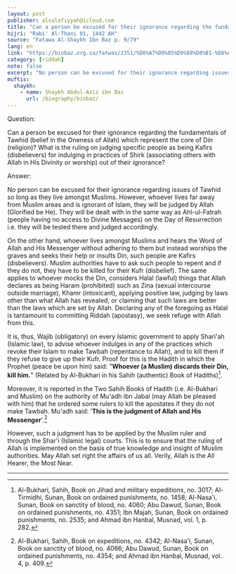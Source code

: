 ```yaml
---
layout: post
publisher: alsalafiyyah@icloud.com
title: "Can a person be excused for their ignorance regarding the fundamentals of Tawhid"
hijri: "Rabi' Al-Thani 01, 1442 AH"
source: "Fatawa Al-Shaykh Ibn Baz p. 9/79"
lang: en
link: "https://binbaz.org.sa/fatwas/2351/%D8%A7%D9%85%D9%88%D8%B1-%D8%A7%D9%84%D8%AA%D9%88%D8%AD%D9%8A%D8%AF-%D9%84%D8%A7-%D8%B9%D8%B0%D8%B1-%D9%81%D9%8A%D9%87%D8%A7"
category: [riddah]
note: false
excerpt: "No person can be excused for their ignorance regarding issues of Tawhid so long as they live amongst Muslims. On the other hand, whoever lives amongst Muslims and hears the Word of Allah and His Messenger without adhering to them but instead worships the graves and seeks their help or insults Din, such people are Kafirs (disbelievers)."
muftis:
  shaykh: 
    - name: Shaykh Abdul-Aziz ibn Baz
      url: /biography/binbaz/
---
```


Question:

Can a person be excused for their ignorance regarding the fundamentals of Tawhid (belief in the Oneness of Allah) which represent the core of Din (religion)? What is the ruling on judging specific people as being Kafirs (disbelievers) for indulging in practices of Shirk (associating others with Allah in His Divinity or worship) out of their ignorance?

Answer:

No person can be excused for their ignorance regarding issues of Tawhid so long as they live amongst Muslims. However, whoever lives far away from Muslim areas and is ignorant of Islam, they will be judged by Allah (Glorified be He). They will be dealt with in the same way as Ahl-ul-Fatrah (people having no access to Divine Messages) on the Day of Resurrection i.e. they will be tested there and judged accordingly. 

On the other hand, whoever lives amongst Muslims and hears the Word of Allah and His Messenger without adhering to them but instead worships the graves and seeks their help or insults Din, such people are Kafirs (disbelievers). Muslim authorities have to ask such people to repent and if they do not, they have to be killed for their Kufr (disbelief). The same applies to whoever mocks the Din, considers Halal (lawful) things that Allah declares as being Haram (prohibited) such as Zina (sexual intercourse outside marriage), Khamr (intoxicant), applying positive law, judging by laws other than what Allah has revealed, or claiming that such laws are better than the laws which are set by Allah. Declaring any of the foregoing as Halal is tantamount to committing Riddah (apostasy), we seek refuge with Allah from this. 

It is, thus, Wajib (obligatory) on every Islamic government to apply Shari'ah (Islamic law), to advise whoever indulges in any of the practices which revoke their Islam to make Tawbah (repentance to Allah), and to kill them if they refuse to give up their Kufr. Proof for this is the Hadith in which the Prophet (peace be upon him) said: "**Whoever (a Muslim) discards their Din, kill him.**" (Related by Al-Bukhari in his Sahih (authentic) Book of Hadiths)[^1]. 

Moreover, it is reported in the Two Sahih Books of Hadith (i.e. Al-Bukhari and Muslim) on the authority of Mu'adh ibn Jabal (may Allah be pleased with him) that he ordered some rulers to kill the apostates if they do not make Tawbah. Mu'adh said: '**This is the judgment of Allah and His Messenger**'.[^2] 

However, such a judgment has to be applied by the Muslim ruler and through the Shar'i (Islamic legal) courts. This is to ensure that the ruling of Allah is implemented on the basis of true knowledge and insight of Muslim authorities. May Allah set right the affairs of us all. Verily, Allah is the All Hearer, the Most Near. 

---

[^1]: Al-Bukhari, Sahih, Book on Jihad and military expeditions, no. 3017; Al-Tirmidhi, Sunan, Book on ordained punishments, no. 1458; Al-Nasa'i, Sunan, Book on sanctity of blood, no. 4060; Abu Dawud, Sunan, Book on ordained punishments, no. 4351; Ibn Majah, Sunan, Book on ordained punishments, no. 2535; and Ahmad ibn Hanbal, Musnad, vol. 1, p. 282.
[^2]: Al-Bukhari, Sahih, Book on expeditions, no. 4342; Al-Nasa'i, Sunan, Book on sanctity of blood, no. 4066; Abu Dawud, Sunan, Book on ordained punishments, no. 4354; and Ahmad ibn Hanbal, Musnad, vol. 4, p. 409.
